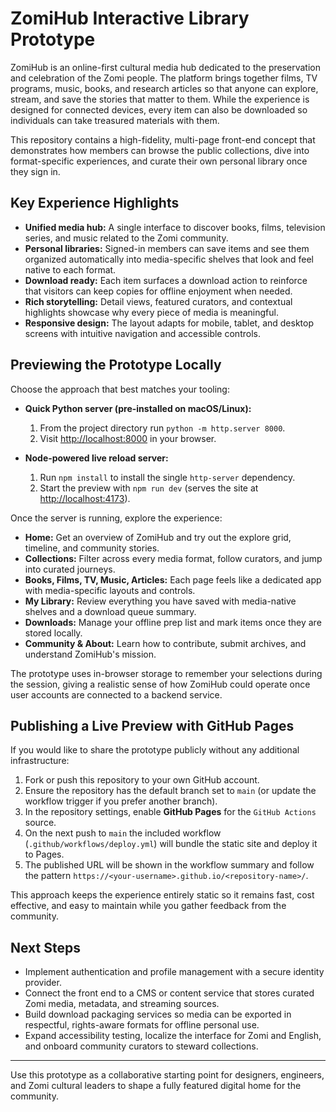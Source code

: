 # ZomiHub Interactive Library Prototype

ZomiHub is an online-first cultural media hub dedicated to the preservation and celebration of the Zomi people. The platform brings together films, TV programs, music, books, and research articles so that anyone can explore, stream, and save the stories that matter to them. While the experience is designed for connected devices, every item can also be downloaded so individuals can take treasured materials with them.

This repository contains a high-fidelity, multi-page front-end concept that demonstrates how members can browse the public collections, dive into format-specific experiences, and curate their own personal library once they sign in.

## Key Experience Highlights

- **Unified media hub:** A single interface to discover books, films, television series, and music related to the Zomi community.
- **Personal libraries:** Signed-in members can save items and see them organized automatically into media-specific shelves that look and feel native to each format.
- **Download ready:** Each item surfaces a download action to reinforce that visitors can keep copies for offline enjoyment when needed.
- **Rich storytelling:** Detail views, featured curators, and contextual highlights showcase why every piece of media is meaningful.
- **Responsive design:** The layout adapts for mobile, tablet, and desktop screens with intuitive navigation and accessible controls.

## Previewing the Prototype Locally

Choose the approach that best matches your tooling:

- **Quick Python server (pre-installed on macOS/Linux):**
  1. From the project directory run `python -m http.server 8000`.
  2. Visit [http://localhost:8000](http://localhost:8000) in your browser.

- **Node-powered live reload server:**
  1. Run `npm install` to install the single `http-server` dependency.
  2. Start the preview with `npm run dev` (serves the site at [http://localhost:4173](http://localhost:4173)).

Once the server is running, explore the experience:
   - **Home:** Get an overview of ZomiHub and try out the explore grid, timeline, and community stories.
   - **Collections:** Filter across every media format, follow curators, and jump into curated journeys.
   - **Books, Films, TV, Music, Articles:** Each page feels like a dedicated app with media-specific layouts and controls.
   - **My Library:** Review everything you have saved with media-native shelves and a download queue summary.
   - **Downloads:** Manage your offline prep list and mark items once they are stored locally.
   - **Community & About:** Learn how to contribute, submit archives, and understand ZomiHub's mission.

The prototype uses in-browser storage to remember your selections during the session, giving a realistic sense of how ZomiHub could operate once user accounts are connected to a backend service.

## Publishing a Live Preview with GitHub Pages

If you would like to share the prototype publicly without any additional infrastructure:

1. Fork or push this repository to your own GitHub account.
2. Ensure the repository has the default branch set to `main` (or update the workflow trigger if you prefer another branch).
3. In the repository settings, enable **GitHub Pages** for the `GitHub Actions` source.
4. On the next push to `main` the included workflow (`.github/workflows/deploy.yml`) will bundle the static site and deploy it to Pages.
5. The published URL will be shown in the workflow summary and follow the pattern `https://<your-username>.github.io/<repository-name>/`.

This approach keeps the experience entirely static so it remains fast, cost effective, and easy to maintain while you gather feedback from the community.

## Next Steps

- Implement authentication and profile management with a secure identity provider.
- Connect the front end to a CMS or content service that stores curated Zomi media, metadata, and streaming sources.
- Build download packaging services so media can be exported in respectful, rights-aware formats for offline personal use.
- Expand accessibility testing, localize the interface for Zomi and English, and onboard community curators to steward collections.

---

Use this prototype as a collaborative starting point for designers, engineers, and Zomi cultural leaders to shape a fully featured digital home for the community.
